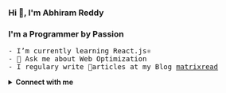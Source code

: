 <h3> Hi 👋, I'm Abhiram Reddy </h3>
<h3> I'm a Programmer by Passion </h3>

<samp>
<p>
- I’m currently learning React.js⚛<br>
- 💬 Ask me about Web Optimization<br>
- I regulary write 📝articles at my Blog <a href="https://matrixread.com/">matrixread</a>
</p>
</samp>

<details>
  <summary><b>Connect with me</b></summary>
<h3 align="left"></h3>
<a href="https://codepen.io/abhiramready" target="blank"><img align="center" src="https://cdn.jsdelivr.net/npm/simple-icons@3.0.1/icons/codepen.svg" alt="abhiram_reddy" height="30" width="40" /></a>
<a href="https://twitter.com/abhiramready" target="blank"><img align="center" src="https://cdn.jsdelivr.net/npm/simple-icons@3.0.1/icons/twitter.svg" alt="idealdeveloper_" height="30" width="40" /></a>
<a href="https://linkedin.com/in/abhiramready" target="blank"><img align="center" src="https://cdn.jsdelivr.net/npm/simple-icons@3.0.1/icons/linkedin.svg" alt="abhiramreddyduggempudi" height="30" width="40" /></a>
<a href="https://instagram.com/matrixreaders" target="blank"><img align="center" src="https://cdn.jsdelivr.net/npm/simple-icons@3.0.1/icons/instagram.svg" alt="matrixreaders" height="30" width="40" /></a>
</p>
</details>
















